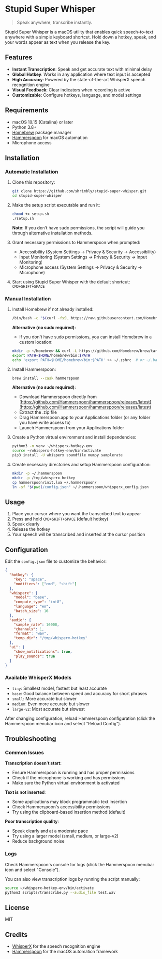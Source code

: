 # Stupid Super Whisper

> Speak anywhere, transcribe instantly.

Stupid Super Whisper is a macOS utility that enables quick speech-to-text anywhere with a simple keyboard shortcut. Hold down a hotkey, speak, and your words appear as text when you release the key.

## Features

- **Instant Transcription**: Speak and get accurate text with minimal delay
- **Global Hotkey**: Works in any application where text input is accepted
- **High Accuracy**: Powered by the state-of-the-art WhisperX speech recognition engine
- **Visual Feedback**: Clear indicators when recording is active
- **Customizable**: Configure hotkeys, language, and model settings

## Requirements

- macOS 10.15 (Catalina) or later
- Python 3.8+
- [Homebrew](https://brew.sh) package manager
- [Hammerspoon](https://www.hammerspoon.org/) for macOS automation
- Microphone access

## Installation

### Automatic Installation

1. Clone this repository:
   ```bash
   git clone https://github.com/shrimbly/stupid-super-whisper.git
   cd stupid-super-whisper
   ```

2. Make the setup script executable and run it:
   ```bash
   chmod +x setup.sh
   ./setup.sh
   ```

   **Note:** If you don't have sudo permissions, the script will guide you through alternative installation methods.

3. Grant necessary permissions to Hammerspoon when prompted:
   - Accessibility (System Settings → Privacy & Security → Accessibility)
   - Input Monitoring (System Settings → Privacy & Security → Input Monitoring)
   - Microphone access (System Settings → Privacy & Security → Microphone)

4. Start using Stupid Super Whisper with the default shortcut: `CMD+SHIFT+SPACE`

### Manual Installation

1. Install Homebrew if not already installed:
   ```bash
   /bin/bash -c "$(curl -fsSL https://raw.githubusercontent.com/Homebrew/install/HEAD/install.sh)"
   ```

   **Alternative (no sudo required):**
   - If you don't have sudo permissions, you can install Homebrew in a custom location:
   ```bash
   mkdir -p ~/homebrew && curl -L https://github.com/Homebrew/brew/tarball/master | tar xz --strip 1 -C ~/homebrew
   export PATH=$HOME/homebrew/bin:$PATH
   echo 'export PATH=$HOME/homebrew/bin:$PATH' >> ~/.zshrc  # or ~/.bash_profile
   ```

2. Install Hammerspoon:
   ```bash
   brew install --cask hammerspoon
   ```

   **Alternative (no sudo required):**
   - Download Hammerspoon directly from [https://github.com/Hammerspoon/hammerspoon/releases/latest](https://github.com/Hammerspoon/hammerspoon/releases/latest)
   - Extract the .zip file
   - Drag Hammerspoon.app to your Applications folder (or any folder you have write access to)
   - Launch Hammerspoon from your Applications folder

3. Create a Python virtual environment and install dependencies:
   ```bash
   python3 -m venv ~/whisperx-hotkey-env
   source ~/whisperx-hotkey-env/bin/activate
   pip3 install -U whisperx soundfile numpy samplerate
   ```

4. Create necessary directories and setup Hammerspoon configuration:
   ```bash
   mkdir -p ~/.hammerspoon
   mkdir -p /tmp/whisperx-hotkey
   cp hammerspoon/init.lua ~/.hammerspoon/
   ln -sf "$(pwd)/config.json" ~/.hammerspoon/whisperx_config.json
   ```

## Usage

1. Place your cursor where you want the transcribed text to appear
2. Press and hold `CMD+SHIFT+SPACE` (default hotkey)
3. Speak clearly
4. Release the hotkey
5. Your speech will be transcribed and inserted at the cursor position

## Configuration

Edit the `config.json` file to customize the behavior:

```json
{
  "hotkey": {
    "key": "space",
    "modifiers": ["cmd", "shift"]
  },
  "whisperx": {
    "model": "base",
    "compute_type": "int8",
    "language": "en",
    "batch_size": 16
  },
  "audio": {
    "sample_rate": 16000,
    "channels": 1,
    "format": "wav",
    "temp_dir": "/tmp/whisperx-hotkey"
  },
  "ui": {
    "show_notifications": true,
    "play_sounds": true
  }
}
```

### Available WhisperX Models

- `tiny`: Smallest model, fastest but least accurate
- `base`: Good balance between speed and accuracy for short phrases
- `small`: More accurate but slower
- `medium`: Even more accurate but slower
- `large-v2`: Most accurate but slowest

After changing configuration, reload Hammerspoon configuration (click the Hammerspoon menubar icon and select "Reload Config").

## Troubleshooting

### Common Issues

**Transcription doesn't start**: 
- Ensure Hammerspoon is running and has proper permissions
- Check if the microphone is working and has permissions
- Make sure the Python virtual environment is activated

**Text is not inserted**:
- Some applications may block programmatic text insertion
- Check Hammerspoon's accessibility permissions
- Try using the clipboard-based insertion method (default)

**Poor transcription quality**:
- Speak clearly and at a moderate pace
- Try using a larger model (small, medium, or large-v2)
- Reduce background noise

### Logs

Check Hammerspoon's console for logs (click the Hammerspoon menubar icon and select "Console").

You can also view transcription logs by running the script manually:

```bash
source ~/whisperx-hotkey-env/bin/activate
python3 scripts/transcribe.py --audio_file test.wav
```

## License

MIT

## Credits

- [WhisperX](https://github.com/m-bain/whisperX) for the speech recognition engine
- [Hammerspoon](https://www.hammerspoon.org/) for the macOS automation framework